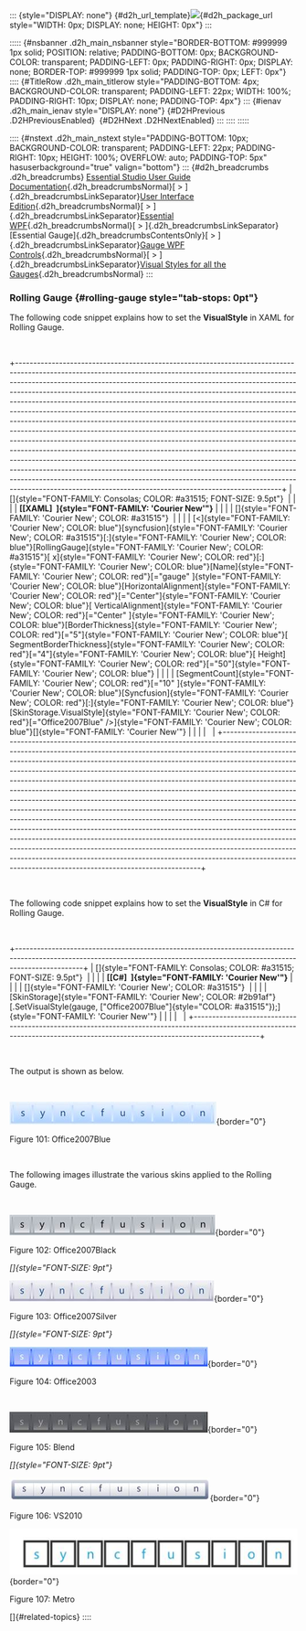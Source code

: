 ::: {style="DISPLAY: none"}
[](ms-xhelp:///?Id=d2h_url_template){#d2h_url_template}![](!package_url!){#d2h_package_url style="WIDTH: 0px; DISPLAY: none; HEIGHT: 0px"}
:::

::::: {#nsbanner .d2h_main_nsbanner style="BORDER-BOTTOM: #999999 1px solid; POSITION: relative; PADDING-BOTTOM: 0px; BACKGROUND-COLOR: transparent; PADDING-LEFT: 0px; PADDING-RIGHT: 0px; DISPLAY: none; BORDER-TOP: #999999 1px solid; PADDING-TOP: 0px; LEFT: 0px"}
:::: {#TitleRow .d2h_main_titlerow style="PADDING-BOTTOM: 4px; BACKGROUND-COLOR: transparent; PADDING-LEFT: 22px; WIDTH: 100%; PADDING-RIGHT: 10px; DISPLAY: none; PADDING-TOP: 4px"}
::: {#ienav .d2h_main_ienav style="DISPLAY: none"}
[](ms-xhelp:///?Id=2af97f6e-dce8-448e-a4a5-253a82a0c072){#D2HPrevious .D2HPreviousEnabled}  [](ms-xhelp:///?Id=53546a39-c596-40cd-9cce-ab3a9db0efd0){#D2HNext .D2HNextEnabled}
:::
::::
:::::

:::: {#nstext .d2h_main_nstext style="PADDING-BOTTOM: 10px; BACKGROUND-COLOR: transparent; PADDING-LEFT: 22px; PADDING-RIGHT: 10px; HEIGHT: 100%; OVERFLOW: auto; PADDING-TOP: 5px" hasuserbackground="true" valign="bottom"}
::: {#d2h_breadcrumbs .d2h_breadcrumbs}
[Essential Studio User Guide Documentation](ms-xhelp:///?Id=12457748-09e3-4d74-a240-8e049cedf030){.d2h_breadcrumbsNormal}[ \> ]{.d2h_breadcrumbsLinkSeparator}[User Interface Edition](ms-xhelp:///?Id=c29296b7-531c-413b-a0ec-488ca1f7f669){.d2h_breadcrumbsNormal}[ \> ]{.d2h_breadcrumbsLinkSeparator}[Essential WPF](ms-xhelp:///?Id=7f4f82c5-151c-4262-94d0-75c4626c77bc){.d2h_breadcrumbsNormal}[ \> ]{.d2h_breadcrumbsLinkSeparator}[Essential Gauge]{.d2h_breadcrumbsContentsOnly}[ \> ]{.d2h_breadcrumbsLinkSeparator}[Gauge WPF Controls](ms-xhelp:///?Id=1b650d21-639c-453f-89e6-26b3efcea22b){.d2h_breadcrumbsNormal}[ \> ]{.d2h_breadcrumbsLinkSeparator}[Visual Styles for all the Gauges](ms-xhelp:///?Id=e210706b-dec2-4dfd-ab88-ddbf0464af16){.d2h_breadcrumbsNormal}
:::

### Rolling Gauge {#rolling-gauge style="tab-stops: 0pt"}

The following code snippet explains how to set the **VisualStyle** in XAML for Rolling Gauge.

 

+------------------------------------------------------------------------------------------------------------------------------------------------------------------------------------------------------------------------------------------------------------------------------------------------------------------------------------------------------------------------------------------------------------------------------------------------------------------------------------------------------------------------------------------------------------------------------------------------------------------------------------------------------------------------------------------------------------------------------------------------------------------------------------------------------------------------------------------------------------------------------------------------------------------------------------------------------------------------------------------------------------------------------------------------------------------------------------------------------------------------------+
| []{style="FONT-FAMILY: Consolas; COLOR: #a31515; FONT-SIZE: 9.5pt"}                                                                                                                                                                                                                                                                                                                                                                                                                                                                                                                                                                                                                                                                                                                                                                                                                                                                                                                                                                                                                                                          |
|                                                                                                                                                                                                                                                                                                                                                                                                                                                                                                                                                                                                                                                                                                                                                                                                                                                                                                                                                                                                                                                                                                                              |
| **[\[XAML\]  ]{style="FONT-FAMILY: 'Courier New'"}**                                                                                                                                                                                                                                                                                                                                                                                                                                                                                                                                                                                                                                                                                                                                                                                                                                                                                                                                                                                                                                                                         |
|                                                                                                                                                                                                                                                                                                                                                                                                                                                                                                                                                                                                                                                                                                                                                                                                                                                                                                                                                                                                                                                                                                                              |
| []{style="FONT-FAMILY: 'Courier New'; COLOR: #a31515"}                                                                                                                                                                                                                                                                                                                                                                                                                                                                                                                                                                                                                                                                                                                                                                                                                                                                                                                                                                                                                                                                       |
|                                                                                                                                                                                                                                                                                                                                                                                                                                                                                                                                                                                                                                                                                                                                                                                                                                                                                                                                                                                                                                                                                                                              |
| [\<]{style="FONT-FAMILY: 'Courier New'; COLOR: blue"}[syncfusion]{style="FONT-FAMILY: 'Courier New'; COLOR: #a31515"}[:]{style="FONT-FAMILY: 'Courier New'; COLOR: blue"}[RollingGauge]{style="FONT-FAMILY: 'Courier New'; COLOR: #a31515"}[ x]{style="FONT-FAMILY: 'Courier New'; COLOR: red"}[:]{style="FONT-FAMILY: 'Courier New'; COLOR: blue"}[Name]{style="FONT-FAMILY: 'Courier New'; COLOR: red"}[=\"gauge\" ]{style="FONT-FAMILY: 'Courier New'; COLOR: blue"}[HorizontalAlignment]{style="FONT-FAMILY: 'Courier New'; COLOR: red"}[=\"Center\"]{style="FONT-FAMILY: 'Courier New'; COLOR: blue"}[ VerticalAlignment]{style="FONT-FAMILY: 'Courier New'; COLOR: red"}[=\"Center\" ]{style="FONT-FAMILY: 'Courier New'; COLOR: blue"}[BorderThickness]{style="FONT-FAMILY: 'Courier New'; COLOR: red"}[=\"5\"]{style="FONT-FAMILY: 'Courier New'; COLOR: blue"}[ SegmentBorderThickness]{style="FONT-FAMILY: 'Courier New'; COLOR: red"}[=\"4\"]{style="FONT-FAMILY: 'Courier New'; COLOR: blue"}[ Height]{style="FONT-FAMILY: 'Courier New'; COLOR: red"}[=\"50\"]{style="FONT-FAMILY: 'Courier New'; COLOR: blue"} |
|                                                                                                                                                                                                                                                                                                                                                                                                                                                                                                                                                                                                                                                                                                                                                                                                                                                                                                                                                                                                                                                                                                                              |
| [SegmentCount]{style="FONT-FAMILY: 'Courier New'; COLOR: red"}[=\"10\" ]{style="FONT-FAMILY: 'Courier New'; COLOR: blue"}[Syncfusion]{style="FONT-FAMILY: 'Courier New'; COLOR: red"}[:]{style="FONT-FAMILY: 'Courier New'; COLOR: blue"}[SkinStorage.VisualStyle]{style="FONT-FAMILY: 'Courier New'; COLOR: red"}[=\"Office2007Blue\" /\>]{style="FONT-FAMILY: 'Courier New'; COLOR: blue"}[]{style="FONT-FAMILY: 'Courier New'"}                                                                                                                                                                                                                                                                                                                                                                                                                                                                                                                                                                                                                                                                                           |
|                                                                                                                                                                                                                                                                                                                                                                                                                                                                                                                                                                                                                                                                                                                                                                                                                                                                                                                                                                                                                                                                                                                              |
|                                                                                                                                                                                                                                                                                                                                                                                                                                                                                                                                                                                                                                                                                                                                                                                                                                                                                                                                                                                                                                                                                                                              |
+------------------------------------------------------------------------------------------------------------------------------------------------------------------------------------------------------------------------------------------------------------------------------------------------------------------------------------------------------------------------------------------------------------------------------------------------------------------------------------------------------------------------------------------------------------------------------------------------------------------------------------------------------------------------------------------------------------------------------------------------------------------------------------------------------------------------------------------------------------------------------------------------------------------------------------------------------------------------------------------------------------------------------------------------------------------------------------------------------------------------------+

 

The following code snippet explains how to set the **VisualStyle** in C# for Rolling Gauge.

 

+------------------------------------------------------------------------------------------------------------------------------------------------------------------------------+
| []{style="FONT-FAMILY: Consolas; COLOR: #a31515; FONT-SIZE: 9.5pt"}                                                                                                          |
|                                                                                                                                                                              |
| **[\[C#\]  ]{style="FONT-FAMILY: 'Courier New'"}**                                                                                                                           |
|                                                                                                                                                                              |
| []{style="FONT-FAMILY: 'Courier New'; COLOR: #a31515"}                                                                                                                       |
|                                                                                                                                                                              |
| [SkinStorage]{style="FONT-FAMILY: 'Courier New'; COLOR: #2b91af"}[.SetVisualStyle(gauge, [\"Office2007Blue\"]{style="COLOR: #a31515"});]{style="FONT-FAMILY: 'Courier New'"} |
|                                                                                                                                                                              |
|                                                                                                                                                                              |
+------------------------------------------------------------------------------------------------------------------------------------------------------------------------------+

 

The output is shown as below.

 

![Description: Description: D:\\Mani\\2011Volume1\\Documentation\\SS\\WPF\\Gauge\\RG-7blue.png](ImagesExt/image54_103.jpg){border="0"}

Figure 101: Office2007Blue

 

The following images illustrate the various skins applied to the Rolling Gauge.

 

![Description: Description: D:\\Mani\\2011Volume1\\Documentation\\SS\\WPF\\Gauge\\RG-7black.png](ImagesExt/image54_104.jpg){border="0"}

Figure 102: Office2007Black

*[]{style="FONT-SIZE: 9pt"}* 

![Description: Description: D:\\Mani\\2011Volume1\\Documentation\\SS\\WPF\\Gauge\\RG-7Silver.png](ImagesExt/image54_105.jpg){border="0"}

Figure 103: Office2007Silver

*[]{style="FONT-SIZE: 9pt"}* 

![Description: Description: D:\\Mani\\2011Volume1\\Documentation\\SS\\WPF\\Gauge\\RG-2003.png](ImagesExt/image54_106.jpg){border="0"}

Figure 104: Office2003

 

![Description: Description: D:\\Mani\\2011Volume1\\Documentation\\SS\\WPF\\Gauge\\RG-Blend.png](ImagesExt/image54_107.jpg){border="0"}

Figure 105: Blend

*[]{style="FONT-SIZE: 9pt"}* 

![Description: Description: D:\\Mani\\2011Volume1\\Documentation\\SS\\WPF\\Gauge\\RG-VS2010.png](ImagesExt/image54_108.jpg){border="0"}

Figure 106: VS2010

![Description: C:\\Users\\labuser\\Desktop\\SnapShots\\RollingGauge.png](ImagesExt/image54_109.jpg){border="0"}

Figure 107: Metro

[]{#related-topics}
::::
